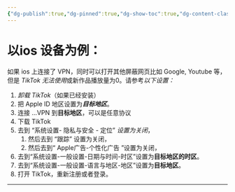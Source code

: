 ```yaml
---
{"dg-publish":true,"dg-pinned":true,"dg-show-toc":true,"dg-content-classes":true,"dg-note-icon":true,"tags":["dg-publish"],"sticker":"emoji//1f469-200d-1f4bb","permalink":"/Tik Tok/疑难杂症/初期/TikTok 无法使用或新作品播放量为0？/","pinned":true,"contentClasses":"","dgShowToc":true,"dgPassFrontmatter":true,"noteIcon":true}
---
```




 <h1 id="FlyIn_HoverJump">以ios 设备为例：</h1>

如果 ios 上连接了 VPN，同时可以打开其他屏蔽网页比如 Google, Youtube 等，但是 <dfn data-info="拔出国内运营商提供的SIM卡通常是基本要求，或者也可以插入一张国外的SIM废卡（无流量无话费），用来提供国外身份信息，这对于运营相关可能会更好（此时国内运营商提供的SIM卡，可拔，也可不拔）">TikTok 无法使用</dfn>或新作品播放量为0。请参考<dfn data-info="需要 iOS 版本为 17 以上，其他版本可能不适用">以下设置：</dfn>

1. <dfn data-info="目的是清除之前软件记录的关于你是中国人的信息">卸载 TikTok</dfn>（如果已经安装）
2. 把 Apple ID 地区设置为<dfn data-info="目标地区：指代你希望 TikTok 显示的地区（比如美国 TikTok)。它要求跟你的 Apple ID, 手机地区，以及 VPN 连接的区域一致。">**目标地区**</dfn>。
3. 连接 …VPN 到**目标地区**，可以是任意协议
4. 下载 TikTok
5. 去到 “系统设置- 隐私与安全 - 定位” <dfn data-info="仅关闭Tik Tok的定位权限也行，或者可以不关闭任何定位，可以正常使用但可能会有风险">设置为关闭</dfn>，
	1. 然后去到 “跟踪” 设置为关闭，
	2. 然后去到“ Apple广告-个性化广告 ”设置为关闭，
6. 去到“系统设置-一般设置-日期与时间-时区”设置为**目标地区的时区**。
7. 去到“系统设置-一般设置-语言与地区-地区”设置为**目标地区**。
8. 打开 TikTok，重新注册或者登录。

---

